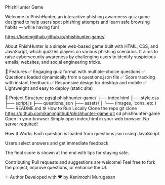 PhishHunter Game

Welcome to PhishHunter, an interactive phishing awareness quiz game designed to help users spot phishing attempts and learn safe browsing habits — while having fun!

https://kanimgithub.github.io/phishhunter-game/

 About
PhishHunter is a simple web-based game built with HTML, CSS, and JavaScript, which quizzes players on various phishing scenarios. It aims to raise cybersecurity awareness by challenging users to identify suspicious emails, websites, and social engineering tricks.

🚀 Features
✅ Engaging quiz format with multiple-choice questions
✅ Questions loaded dynamically from a questions.json file
✅ Score tracking with instant feedback
✅ Responsive design for desktop and mobile
✅ Lightweight and easy to deploy (static site)

📂 Project Structure
pgsql
phishhunter-game/
├── index.html
├── style.css
├── script.js
├── questions.json
├── assets/
│   └── (images, icons, etc.)
└── README.md
⚙️ How to Run Locally
Clone the repo
git clone https://github.com/kanimgithub/phishhunter-game.git
cd phishhunter-game
Open in your browser
Simply open index.html in your web browser.
No server required!

 How It Works
Each question is loaded from questions.json using JavaScript.

Users select answers and get immediate feedback.

The final score is shown at the end with tips for staying safe.

Contributing
Pull requests and suggestions are welcome!
Feel free to fork the project, improve questions, or enhance the UI.

✨ Author
Developed with ❤️ by Kanimozhi Murugesan








